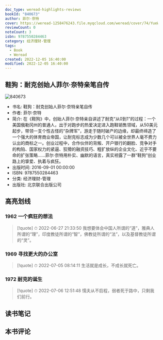 ```yaml
---
doc_type: weread-highlights-reviews
bookId: "840673"
author: 菲尔·奈特
cover: https://weread-1258476243.file.myqcloud.com/weread/cover/74/YueWen_840673/t7_YueWen_840673.jpg
reviewCount: 0
noteCount: 3
isbn: 9787550284463
category: 经济理财-管理
tags:
  - Book
  - Weread
created: 2022-12-05 16:40:00
modified: 2022-12-05 16:40:00
---
```


## 鞋狗：耐克创始人菲尔·奈特亲笔自传

![840673](https://weread-1258476243.file.myqcloud.com/weread/cover/74/YueWen_840673/t7_YueWen_840673.jpg)
- 书名: 鞋狗：耐克创始人菲尔·奈特亲笔自传
- 作者: 菲尔·奈特
- 简介: 在《鞋狗》中，创始人菲尔·奈特亲自讲述了耐克“从0到1”的过程：一个美国俄勒冈州的普通人，出于对跑步的热爱决定进入跑鞋销售领域，从50美元起步，带领一支个性古怪的“杂牌军”，游走于随时破产的边缘，却最终缔造了一个强大的体育商业帝国，让耐克标志成为少数几个可以被全世界人毫不费力认出的商标之一。创业过程中，合作伙伴的背叛、开户银行的翻脸、竞争对手的构陷、国家权力的紧逼、狡猾的融资技巧、粗犷放纵的企业文化、近乎不要命的扩张策略……菲尔·奈特用朴实、幽默的语言，真实袒露了一群“鞋狗”创业路上的挚爱、执着与疯狂。
- 出版时间: 2016-09-01 00:00:00
- ISBN: 9787550284463
- 分类: 经济理财-管理
- 出版社: 北京联合出版公司

## 高亮划线

### 1962 一个疯狂的想法


> [!quote] ⏱ 2022-06-27 21:33:50
> 我想要体会中国人所谓的“道”，雅典人所谓的“理”，印度教徒所谓的“智”，佛教徒所谓的“法”，以及基督教徒所谓的“灵”。
 


### 1969 寻找更大的办公室


> [!quote] ⏱ 2022-07-05 08:14:11
> 生活就是成长，不成长就死亡。
 


### 1972 耐克的诞生


> [!quote] ⏱ 2022-07-06 12:51:48
> 懦夫从不启程，弱者死于路中，只剩我们前行。
 



## 读书笔记


## 本书评论

